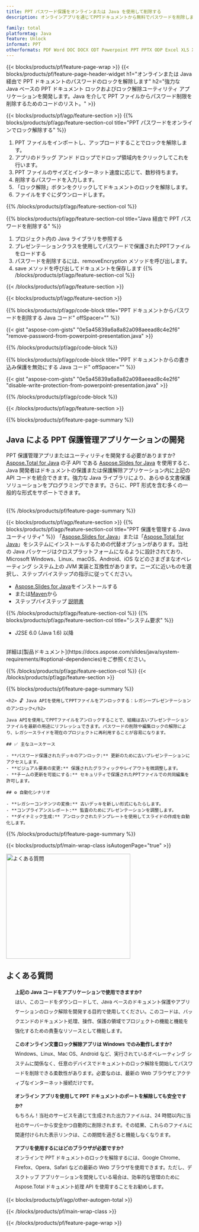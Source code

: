 ```yaml
---
title: PPT パスワード保護をオンラインまたは Java を使用して削除する
description: オンラインアプリを通じてPPTドキュメントから無料でパスワードを削除します。パスワードで保護された PPT ファイルのロックを解除するための Java API コード。

family: total
platformtag: Java
feature: Unlock
informat: PPT
otherformats: PDF Word DOC DOCX ODT Powerpoint PPT PPTX ODP Excel XLS XLSX ODS
---
```

{{< blocks/products/pf/feature-page-wrap >}}
{{< blocks/products/pf/feature-page-header-widget h1="オンラインまたは Java 経由で PPT ドキュメントのパスワードのロックを解除します" h2="強力な Java ベースの PPT ドキュメント ロックおよびロック解除ユーティリティ アプリケーションを開発します。Java を介して PPT ファイルからパスワード制限を削除するためのコードのリスト。" >}}

{{< blocks/products/pf/agp/feature-section >}}
{{% blocks/products/pf/agp/feature-section-col title="PPT パスワードをオンラインでロック解除する" %}}

1. PPT ファイルをインポートし、アップロードすることでロックを解除します。
1. アプリのドラッグ アンド ドロップでドロップ領域内をクリックしてこれを行います。
1. PPT ファイルのサイズとインターネット速度に応じて、数秒待ちます。
1. 削除するパスワードを入力します。
1. 「ロック解除」ボタンをクリックしてドキュメントのロックを解除します。
1. ファイルをすぐにダウンロードします。

{{% /blocks/products/pf/agp/feature-section-col %}}

{{% blocks/products/pf/agp/feature-section-col title="Java 経由で PPT パスワードを削除する" %}}

1. プロジェクト内の Java ライブラリを参照する
1. プレゼンテーションクラスを使用してパスワードで保護されたPPTファイルをロードする
1. パスワードを削除するには、removeEncryption メソッドを呼び出します。
1. save メソッドを呼び出してドキュメントを保存します
{{% /blocks/products/pf/agp/feature-section-col %}}

{{< /blocks/products/pf/agp/feature-section >}}

{{< blocks/products/pf/agp/feature-section >}}

{{% blocks/products/pf/agp/code-block title="PPT ドキュメントからパスワードを削除する Java コード" offSpacer="" %}}

{{< gist "aspose-com-gists" "0e5a45839a6a8a82a098aeead8c4e2f6" "remove-password-from-powerpoint-presentation.java" >}}

{{% /blocks/products/pf/agp/code-block %}}

{{% blocks/products/pf/agp/code-block title="PPT ドキュメントからの書き込み保護を無効にする Java コード" offSpacer="" %}}

{{< gist "aspose-com-gists" "0e5a45839a6a8a82a098aeead8c4e2f6" "disable-write-protection-from-powerpoint-presentation.java" >}}

{{% /blocks/products/pf/agp/code-block %}}

{{< /blocks/products/pf/agp/feature-section >}}

{{% blocks/products/pf/feature-page-summary %}}

<h2>Java による PPT 保護管理アプリケーションの開発</h2>

PPT 保護管理アプリまたはユーティリティを開発する必要がありますか?[Aspose.Total for Java](https://products.aspose.com/total/ja/java/) の子 API である [Aspose.Slides for Java](https://products.aspose.com/slides/ja/java/) を使用すると、Java 開発者はドキュメントの保護または保護解除アプリケーション内に上記の API コードを統合できます。強力な Java ライブラリにより、あらゆる文書保護ソリューションをプログラミングできます。さらに、PPT 形式を含む多くの一般的な形式をサポートできます。<br /><br />

{{% /blocks/products/pf/feature-page-summary %}}

{{< blocks/products/pf/agp/feature-section >}}
{{% blocks/products/pf/agp/feature-section-col title="PPT 保護を管理する Java ユーティリティ" %}}
「[Aspose.Slides for Java](https://products.aspose.com/slides/ja/java/)」または「[Aspose.Total for Java](https://products.aspose.com/total/ja/java/)」をシステムにインストールするための代替オプションがあります。当社の Java パッケージはクロスプラットフォームになるように設計されており、Microsoft Windows、Linux、macOS、Android、iOS などのさまざまなオペレーティング システム上の JVM 実装と互換性があります。ニーズに近いものを選択し、ステップバイステップの指示に従ってください。<br />

- [Aspose.Slides for Java](https://docs.aspose.com/slides/java/installation/)をインストールする
- または[Maven](https://releases.aspose.com/java/repo/com/aspose/aspose-slides/)から
- ステップバイステップ [説明書](https://docs.aspose.com/slides/java/installation/#install-aspose-slides-for-java-from-maven-repository)

{{% /blocks/products/pf/agp/feature-section-col %}}
{{% blocks/products/pf/agp/feature-section-col title="システム要求" %}}

- J2SE 6.0 (Java 1.6) 以降

<br />
詳細は[製品ドキュメント](https://docs.aspose.com/slides/java/system-requirements/#optional-dependencies)をご参照ください。

{{% /blocks/products/pf/agp/feature-section-col %}}
{{< /blocks/products/pf/agp/feature-section >}}

{{% blocks/products/pf/feature-page-summary %}}
```
<h2> 🔓 Java APIを使用してPPTファイルをアンロックする：レガシープレゼンテーションのアンロック</h2>

Java APIを使用してPPTファイルをアンロックすることで、組織は古いプレゼンテーションファイルを最新の用途にリフレッシュできます。パスワードの削除や編集ロックの解除により、レガシースライドを現在のプロジェクトに再利用することが容易になります。

## ✅ 主なユースケース

- **パスワード保護されたデッキのアンロック:** 更新のために古いプレゼンテーションにアクセスします。
- **ビジュアル要素の変更:** 保護されたグラフィックやレイアウトを微調整します。
- **チームの更新を可能にする:** セキュリティで保護されたPPTファイルでの共同編集を許可します。

## ⚙️ 自動化シナリオ

- **レガシーコンテンツの変換:** 古いデッキを新しい形式にもたらします。
- **コンプライアンスレポート:** 監査のためにプレゼンテーションを調整します。
- **ダイナミック生成:** アンロックされたテンプレートを使用してスライドの作成を自動化します。
```
{{% /blocks/products/pf/feature-page-summary %}}
{{< blocks/products/pf/main-wrap-class isAutogenPage="true" >}}


<style>.howtolist li{margin-right: 0!important;line-height: 26px;position: relative;margin-bottom: 10px;font-size: 13px;list-style-type: none;}</style>
<div class="col-md-12 tl bg-gray-dark howtolist section">
  <a class="anchor" name="faqpage"></a>
  <div class="container tl dflex" itemscope="" itemtype="https://schema.org/FAQPage">
      <div class="col-md-4 howtosectiongfx">
          <img class="social-panel-hide-on-mobile" src="https://www.groupdocs.cloud/templates/brand/images/groupdocs/conversion/groupdocs_conversion-brand.png" alt="よくある質問" width="335" height="283">
      </div>
      <div class="howtosection col-md-8">
          <div>
              <h2>よくある質問</h2>
              <ul>
                  <li itemscope="" itemprop="mainEntity" itemtype="https://schema.org/Question">
                      <div>
                          <span itemprop="name"><b>上記の Java コードをアプリケーションで使用できますか?</b></span>
                      </div>
                      <div itemscope="" itemprop="acceptedAnswer" itemtype="https://schema.org/Answer">
                          <span itemprop="text">はい、このコードをダウンロードして、Java ベースのドキュメント保護やアプリケーションのロック解除を開発する目的で使用してください。このコードは、バックエンドのドキュメント処理、操作、保護の領域でプロジェクトの機能と機能を強化するための貴重なリソースとして機能します。</span>
                      </div>
                  </li>
                  <li itemscope="" itemprop="mainEntity" itemtype="https://schema.org/Question">
                      <div>
                          <span itemprop="name"><b>このオンライン文書ロック解除アプリは Windows でのみ動作しますか?</b></span>
                      </div>
                      <div itemscope="" itemprop="acceptedAnswer" itemtype="https://schema.org/Answer">
                          <span itemprop="text">Windows、Linux、Mac OS、Android など、実行されているオペレーティング システムに関係なく、任意のデバイスでドキュメントのロック解除を開始してパスワードを削除できる柔軟性があります。必要なのは、最新の Web ブラウザとアクティブなインターネット接続だけです。</span>
                      </div>
                  </li>
                  <li itemscope="" itemprop="mainEntity" itemtype="https://schema.org/Question">
                      <div>
                          <span itemprop="name"><b>オンライン アプリを使用して PPT ドキュメントのポートを解除しても安全ですか?</b></span>
                      </div>
                      <div itemscope="" itemprop="acceptedAnswer" itemtype="https://schema.org/Answer">
                          <span itemprop="text">もちろん！当社のサービスを通じて生成された出力ファイルは、24 時間以内に当社のサーバーから安全かつ自動的に削除されます。その結果、これらのファイルに関連付けられた表示リンクは、この期間を過ぎると機能しなくなります。</span>
                      </div>
                  </li>                 
                  <li itemscope="" itemprop="mainEntity" itemtype="https://schema.org/Question">
                      <div>
                          <span itemprop="name"><b>アプリを使用するにはどのブラウザが必要ですか?</b></span>
                      </div>
                      <div itemscope="" itemprop="acceptedAnswer" itemtype="https://schema.org/Answer">
                          <span itemprop="text">オンラインで PPT ドキュメントのロックを解除するには、Google Chrome、Firefox、Opera、Safari などの最新の Web ブラウザを使用できます。ただし、デスクトップ アプリケーションを開発している場合は、効率的な管理のために Aspose.Total ドキュメント処理 API を使用することをお勧めします。</span>
                      </div>
                  </li>
              </ul>
          </div>
      </div>
  </div>

{{< blocks/products/pf/agp/other-autogen-total >}}

{{< /blocks/products/pf/main-wrap-class >}}

{{< /blocks/products/pf/feature-page-wrap >}}